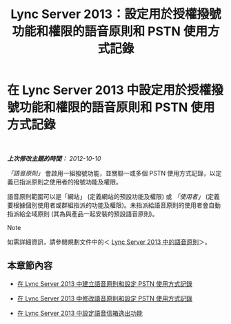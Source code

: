 ﻿---
title: Lync Server 2013：設定用於授權撥號功能和權限的語音原則和 PSTN 使用方式記錄
TOCTitle: 設定用於授權撥號功能和權限的語音原則和 PSTN 使用方式記錄
ms:assetid: 63f22010-a3d7-4cbd-86e8-6fc0e13c2b84
ms:mtpsurl: https://technet.microsoft.com/zh-tw/library/Gg398450(v=OCS.15)
ms:contentKeyID: 49291116
ms.date: 08/10/2015
mtps_version: v=OCS.15
ms.translationtype: HT
---

# 在 Lync Server 2013 中設定用於授權撥號功能和權限的語音原則和 PSTN 使用方式記錄

 

_**上次修改主題的時間：** 2012-10-10_

*「語音原則」* 會啟用一組撥號功能，並關聯一或多個 PSTN 使用方式記錄，以定義已指派原則之使用者的撥號功能及權限。

語音原則範圍可以是「網站」 (定義網站的預設功能及權限) 或 *「使用者」* (定義要根據個別使用者或群組指派的功能及權限)。未指派給語音原則的使用者會自動指派給全域原則 (其為與產品一起安裝的預設語音原則)。

> [!NOTE]  
> 如需詳細資訊，請參閱規劃文件中的＜ <a href="lync-server-2013-voice-policies.md">Lync Server 2013 中的語音原則</a>＞。



## 本章節內容

  - [在 Lync Server 2013 中建立語音原則和設定 PSTN 使用方式記錄](lync-server-2013-create-a-voice-policy-and-configure-pstn-usage-records.md)

  - [在 Lync Server 2013 中修改語音原則和設定 PSTN 使用方式記錄](lync-server-2013-modify-a-voice-policy-and-configure-pstn-usage-records.md)

  - [在 Lync Server 2013 中設定語音信箱逸出功能](lync-server-2013-configuring-voice-mail-escape.md)

